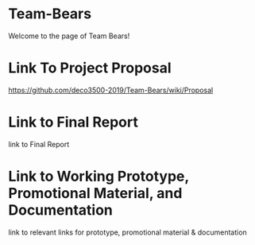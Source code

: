 # Team-Bears
Welcome to the page of Team Bears!
# Link To Project Proposal
https://github.com/deco3500-2019/Team-Bears/wiki/Proposal
# Link to Final Report
link to Final Report
# Link to Working Prototype, Promotional Material, and Documentation
link to relevant links for prototype, promotional material & documentation
